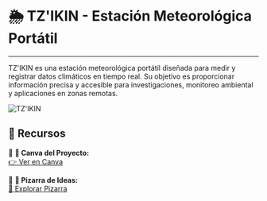 # 🌦️ TZ'IKIN - Estación Meteorológica Portátil  
---
TZ'IKIN es una estación meteorológica portátil diseñada para medir y registrar datos climáticos en tiempo real. Su objetivo es proporcionar información precisa y accesible para investigaciones, monitoreo ambiental y aplicaciones en zonas remotas.  

![TZ'IKIN](https://www.canva.com/design/DAGeD6Kh7JA/Viy3aJr3xcU9ErNxvHPG0A/view?embed)  

## 🔗 Recursos  

🔹 **🎨 Canva del Proyecto:**  
[👉 Ver en Canva](https://www.canva.com/design/DAGeD6Kh7JA/Viy3aJr3xcU9ErNxvHPG0A/edit)  

🔹 **🧠 Pizarra de Ideas:**  
[📝 Explorar Pizarra](https://www.canva.com/design/DAGhdl8T9aY/3HPJZhcbkPQlukG-oo5JQg/edit)  
